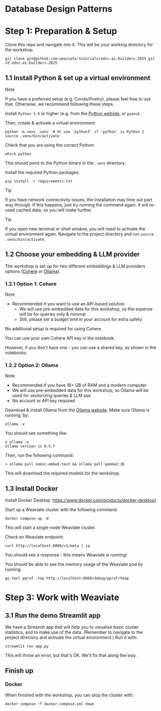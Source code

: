 # Database Design Patterns

# Step 1: Preparation & Setup

Clone this repo and navigate into it. This will be your working directory for the workshop.

```shell
git clone git@github.com:weaviate-tutorials/odsc-ai-builders-2025.git
cd odsc-ai-builders-2025
```

## 1.1 Install Python & set up a virtual environment

> [!NOTE]
> If you have a preferred setup (e.g. Conda/Poetry), please feel free to use that. Otherwise, we recommend following these steps.

Install `Python 3.9` or higher (e.g. from the [Python website](https://python.org/), or `pyenv`).

Then, create & activate a virtual environment:

```shell
python -m venv .venv  # Or use `python3` if `python` is Python 2
source .venv/bin/activate
```

Check that you are using the correct Python:

```shell
which python
```

This should point to the Python binary in the `.venv` directory.

Install the required Python packages:

```shell
pip install -r requirements.txt
```

> [!TIP]
> If you have network connectivity issues, the installation may time out part way through. If this happens, just try running the command again. It will re-used cached data, so you will make further

> [!TIP]
> If you open new terminal or shell window, you will need to activate the virtual environment again. Navigate to the project directory and run `source .venv/bin/activate`.

## 1.2 Choose your embedding & LLM provider

The workshop is set up for two different embeddings & LLM providers options ([Cohere](#121-option-1-cohere) or [Ollama](#122-option-2-ollama)).

### 1.2.1 Option 1: Cohere

> [!NOTE]
> - Recommended if you want to use an API-based solution
>     - We will use pre-embedded data for this workshop, so the expense will be for queries only & minimal
>     - Still, please set a budget limit in your account for extra safety

No additional setup is required for using Cohere.

You can use your own Cohere API key in the notebook.

However, if you don't have one - you can use a shared key, as shown in the notebooks.

### 1.2.2 Option 2: Ollama

> [!NOTE]
> - Recommended if you have 16+ GB of RAM and a modern computer
> - We will use pre-embedded data for this workshop, so Ollama will be used for vectorizing queries & LLM use
> - No account or API key required

Download & install Ollama from the [Ollama website](https://ollama.com/). Make sure Ollama is running, by:

```shell
ollama -v
```

You should see something like:
```shell
❯ ollama -v
ollama version is 0.5.7
```

Then, run the following command:

```shell
> ollama pull nomic-embed-text && ollama pull gemma2:2b
```

This will download the required models for the workshop.

## 1.3 Install Docker

Install Docker Desktop: https://www.docker.com/products/docker-desktop/

Start up a Weaviate cluster with the following command:

```shell
docker compose up -d
```

This will start a single-node Weaviate cluster.

Check an Weaviate endpoint:

```shell
curl http://localhost:8080/v1/meta | jq
```

You should see a response - this means Weaviate is running!

You should be able to see the memory usage of the Weaviate pod by running:

```shell
go tool pprof -top http://localhost:6060/debug/pprof/heap
```

# Step 3: Work with Weaviate

## 3.1 Run the demo Streamlit app

We have a Streamlit app that will help you to visualise basic cluster statistics, and to make use of the data. (Remember to navigate to the project directory and activate the virtual environment.) Run it with:

```shell
streamlit run app.py
```

This will throw an error, but that's OK. We'll fix that along the way.

## Finish up

### Docker

When finished with the workshop, you can stop the cluster with:

```shell
docker compose -f docker-compose.yml down
```
